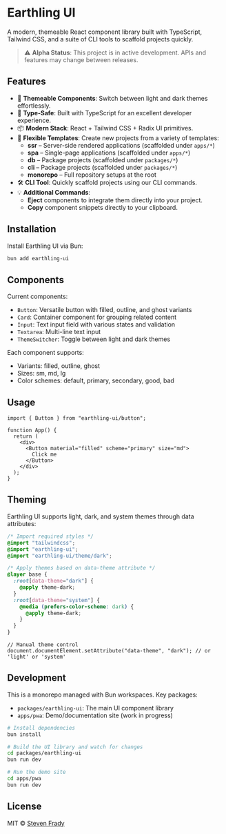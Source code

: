 # Earthling UI

A modern, themeable React component library built with TypeScript, Tailwind CSS, and a suite of CLI tools to scaffold projects quickly.

> ⚠️ **Alpha Status**: This project is in active development. APIs and features may change between releases.

## Features

- 🎨 **Themeable Components**: Switch between light and dark themes effortlessly.
- 🔧 **Type-Safe**: Built with TypeScript for an excellent developer experience.
- 📦 **Modern Stack**: React + Tailwind CSS + Radix UI primitives.
- 🎯 **Flexible Templates**: Create new projects from a variety of templates:
  - **ssr** – Server-side rendered applications (scaffolded under `apps/*`)
  - **spa** – Single-page applications (scaffolded under `apps/*`)
  - **db** – Package projects (scaffolded under `packages/*`)
  - **cli** – Package projects (scaffolded under `packages/*`)
  - **monorepo** – Full repository setups at the root
- 🛠 **CLI Tool**: Quickly scaffold projects using our CLI commands.
- 💡 **Additional Commands**:
  - **Eject** components to integrate them directly into your project.
  - **Copy** component snippets directly to your clipboard.

## Installation

Install Earthling UI via Bun:

```bash
bun add earthling-ui
```

## Components

Current components:

- `Button`: Versatile button with filled, outline, and ghost variants
- `Card`: Container component for grouping related content
- `Input`: Text input field with various states and validation
- `Textarea`: Multi-line text input
- `ThemeSwitcher`: Toggle between light and dark themes

Each component supports:

- Variants: filled, outline, ghost
- Sizes: sm, md, lg
- Color schemes: default, primary, secondary, good, bad

## Usage

```tsx
import { Button } from "earthling-ui/button";

function App() {
  return (
    <div>
      <Button material="filled" scheme="primary" size="md">
        Click me
      </Button>
    </div>
  );
}
```

## Theming

Earthling UI supports light, dark, and system themes through data attributes:

```css
/* Import required styles */
@import "tailwindcss";
@import "earthling-ui";
@import "earthling-ui/theme/dark";

/* Apply themes based on data-theme attribute */
@layer base {
  :root[data-theme="dark"] {
    @apply theme-dark;
  }
  :root[data-theme="system"] {
    @media (prefers-color-scheme: dark) {
      @apply theme-dark;
    }
  }
}
```

```tsx
// Manual theme control
document.documentElement.setAttribute("data-theme", "dark"); // or 'light' or 'system'
```

## Development

This is a monorepo managed with Bun workspaces. Key packages:

- `packages/earthling-ui`: The main UI component library
- `apps/pwa`: Demo/documentation site (work in progress)

```bash
# Install dependencies
bun install

# Build the UI library and watch for changes
cd packages/earthling-ui
bun run dev

# Run the demo site
cd apps/pwa
bun run dev
```

## License

MIT © [Steven Frady](https://stevenfrady.com)
